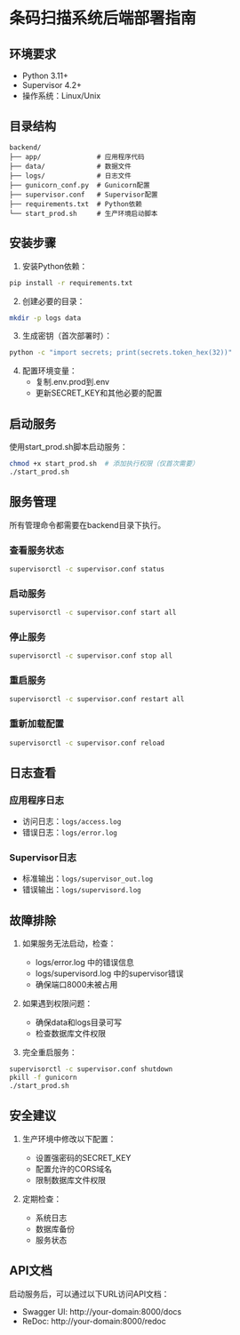 # 条码扫描系统后端部署指南

## 环境要求

- Python 3.11+
- Supervisor 4.2+
- 操作系统：Linux/Unix

## 目录结构

```
backend/
├── app/              # 应用程序代码
├── data/             # 数据文件
├── logs/             # 日志文件
├── gunicorn_conf.py  # Gunicorn配置
├── supervisor.conf   # Supervisor配置
├── requirements.txt  # Python依赖
└── start_prod.sh     # 生产环境启动脚本
```

## 安装步骤

1. 安装Python依赖：
```bash
pip install -r requirements.txt
```

2. 创建必要的目录：
```bash
mkdir -p logs data
```

3. 生成密钥（首次部署时）：
```bash
python -c "import secrets; print(secrets.token_hex(32))"
```

4. 配置环境变量：
   - 复制.env.prod到.env
   - 更新SECRET_KEY和其他必要的配置

## 启动服务

使用start_prod.sh脚本启动服务：
```bash
chmod +x start_prod.sh  # 添加执行权限（仅首次需要）
./start_prod.sh
```

## 服务管理

所有管理命令都需要在backend目录下执行。

### 查看服务状态
```bash
supervisorctl -c supervisor.conf status
```

### 启动服务
```bash
supervisorctl -c supervisor.conf start all
```

### 停止服务
```bash
supervisorctl -c supervisor.conf stop all
```

### 重启服务
```bash
supervisorctl -c supervisor.conf restart all
```

### 重新加载配置
```bash
supervisorctl -c supervisor.conf reload
```

## 日志查看

### 应用程序日志
- 访问日志：`logs/access.log`
- 错误日志：`logs/error.log`

### Supervisor日志
- 标准输出：`logs/supervisor_out.log`
- 错误输出：`logs/supervisord.log`

## 故障排除

1. 如果服务无法启动，检查：
   - logs/error.log 中的错误信息
   - logs/supervisord.log 中的supervisor错误
   - 确保端口8000未被占用

2. 如果遇到权限问题：
   - 确保data和logs目录可写
   - 检查数据库文件权限

3. 完全重启服务：
```bash
supervisorctl -c supervisor.conf shutdown
pkill -f gunicorn
./start_prod.sh
```

## 安全建议

1. 生产环境中修改以下配置：
   - 设置强密码的SECRET_KEY
   - 配置允许的CORS域名
   - 限制数据库文件权限

2. 定期检查：
   - 系统日志
   - 数据库备份
   - 服务状态

## API文档

启动服务后，可以通过以下URL访问API文档：
- Swagger UI: http://your-domain:8000/docs
- ReDoc: http://your-domain:8000/redoc